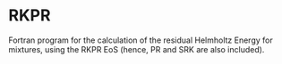 # RKPR
Fortran program for the calculation of the residual Helmholtz Energy for
mixtures, using the RKPR EoS (hence, PR and SRK are also included).
